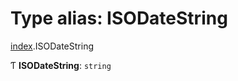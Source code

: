 # Type alias: ISODateString

[index](../modules/index.md).ISODateString

Ƭ **ISODateString**: `string`
